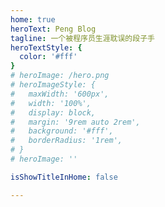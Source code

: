 ```yaml
---
home: true
heroText: Peng Blog
tagline: 一个被程序员生涯耽误的段子手
heroTextStyle: {
  color: '#fff'
}
# heroImage: /hero.png
# heroImageStyle: {
#   maxWidth: '600px',
#   width: '100%',
#   display: block,
#   margin: '9rem auto 2rem',
#   background: '#fff',
#   borderRadius: '1rem',
# }
# heroImage: ''

isShowTitleInHome: false

---
```

